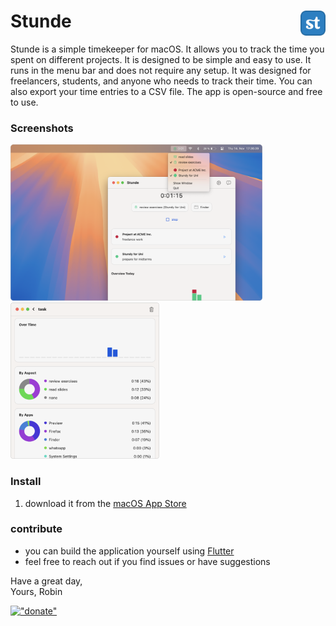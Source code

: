 # Stunde _<img src="./assets/icon.png" width="40" align="right"/>_

Stunde is a simple timekeeper for macOS. It allows you to track the time you spent on different projects. It is designed to be simple and easy to use. It runs in the menu bar and does not require any setup. It was designed for freelancers, students, and anyone who needs to track their time. You can also export your time entries to a CSV file. The app is open-source and free to use.

### Screenshots

_<img src="./assets/sc/sc0.png" height="250" />_
_<img src="./assets/sc/sc3.png" height="250" />_

### Install

1. download it from the [macOS App Store](https://apps.apple.com/de/app/stunde-timekeeping/id6738203776)

### contribute

- you can build the application yourself using [Flutter](https://flutter.dev)
- feel free to reach out if you find issues or have suggestions

Have a great day,<br>
Yours, Robin

[!["donate"](https://robbb.in/donate/widgets/btn_long_git.png)](https://robbb.in/donate)
